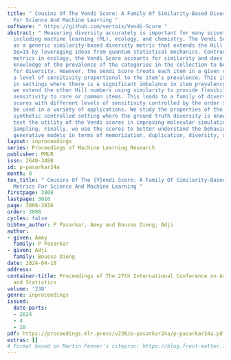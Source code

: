 ```yaml
---
title: " Cousins Of The Vendi Score: A Family Of Similarity-Based Diversity Metrics
  For Science And Machine Learning "
software: " https://github.com/vertaix/Vendi-Score "
abstract: " Measuring diversity accurately is important for many scientific fields,
  including machine learning (ML), ecology, and chemistry. The Vendi Score was introduced
  as a generic similarity-based diversity metric that extends the Hill number of order
  $q=1$ by leveraging ideas from quantum statistical mechanics. Contrary to many diversity
  metrics in ecology, the Vendi Score accounts for similarity and does not require
  knowledge of the prevalence of the categories in the collection to be evaluated
  for diversity. However, the Vendi Score treats each item in a given collection with
  a level of sensitivity proportional to the item’s prevalence. This is undesirable
  in settings where there is a significant imbalance in item prevalence. In this paper,
  we extend the other Hill numbers using similarity to provide flexibility in allocating
  sensitivity to rare or common items. This leads to a family of diversity metrics–Vendi
  scores with different levels of sensitivity controlled by the order $q$–that can
  be used in a variety of applications. We study the properties of the scores in a
  synthetic controlled setting where the ground truth diversity is known. We then
  test the utility of the Vendi scores in improving molecular simulations via Vendi
  Sampling. Finally, we use the scores to better understand the behavior of image
  generative models in terms of memorization, duplication, diversity, and sample quality. "
layout: inproceedings
series: Proceedings of Machine Learning Research
publisher: PMLR
issn: 2640-3498
id: p-pasarkar24a
month: 0
tex_title: " Cousins Of The {V}endi Score: A Family Of Similarity-Based Diversity
  Metrics For Science And Machine Learning "
firstpage: 3808
lastpage: 3816
page: 3808-3816
order: 3808
cycles: false
bibtex_author: P Pasarkar, Amey and Bousso Dieng, Adji
author:
- given: Amey
  family: P Pasarkar
- given: Adji
  family: Bousso Dieng
date: 2024-04-18
address:
container-title: Proceedings of The 27th International Conference on Artificial Intelligence
  and Statistics
volume: '238'
genre: inproceedings
issued:
  date-parts:
  - 2024
  - 4
  - 18
pdf: https://proceedings.mlr.press/v238/p-pasarkar24a/p-pasarkar24a.pdf
extras: []
# Format based on Martin Fenner's citeproc: https://blog.front-matter.io/posts/citeproc-yaml-for-bibliographies/
---
```

